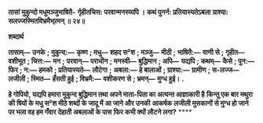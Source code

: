 **तासां मुकुन्दो मधुमञ्जुभाषितै-** **र्गृहीतचित्त: परवान्मनस्व्यपि ।** **कथं पुनर्न: प्रतियास्यतेऽबला** **ग्राश्या: सलज्जस्मितविभ्रमैभ्र्रमन् ॥ २४॥** 

**शब्दार्थ** 

**तासाम्—** **उनके** **; मुकुन्द:—** **कृष्ण** **; मधु—** **शहद स²श** **; मञ्जु—** **मीठी** **; भाषितै:—** **वाणी से** **; गृहीत—** **वशीभूत** **; चित्त:—** **मन** **;** **परवान्—** **पराधीन** **; मनस्वी—** **बुद्धिमान** **; अपि—** **यद्यपि** **; कथम्—** **कैसे** **; पुन:—** **फिर** **; न:—** **हमको** **; प्रतियास्यते—** **लौटेगा** **;** **अबला:—** **हे बालाओं** **; ग्राश्या:—** **ग्रामीण** **; स-लज्ज—** **लजीली** **; स्मित—** **हँसती हुई** **; विभ्रमै:—** **वशीकरण से** **; भ्रमन्—** **मुग्ध हुई।** **.** 

**हे गोपियो, यद्यपि हमारा मुकुन्द बुद्धिमान तथा अपने माता-पिता का अत्यन्त आज्ञाकारी है** **किन्तु एक बार मथुरा की षियों के मधु स²श मीठे शब्दों के जादू में आ जाने और उनकी** **आकर्षक लजीली मुसकानों से मुग्ध हो जाने पर भला वह हम गँवार देहाती अबलाओं के पास** **फिर कभी क्यों लौटने लगा?** **** 